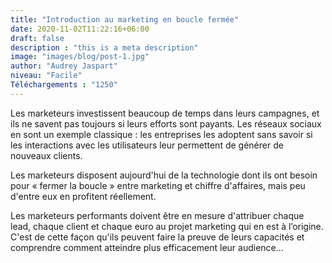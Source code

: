 ```yaml
---
title: "Introduction au marketing en boucle fermée"
date: 2020-11-02T11:22:16+06:00
draft: false
description : "this is a meta description"
image: "images/blog/post-1.jpg"
author: "Audrey Jaspart"
niveau: "Facile"
Téléchargements : "1250"
---
```


Les marketeurs investissent beaucoup de temps dans leurs campagnes, et ils ne savent pas toujours si leurs efforts sont payants. Les réseaux sociaux en sont un exemple classique : les entreprises les adoptent sans savoir si les interactions avec les utilisateurs leur permettent de générer de nouveaux clients.

Les marketeurs disposent aujourd'hui de la technologie dont ils ont besoin pour « fermer la boucle » entre marketing et chiffre d'affaires, mais peu d'entre eux en profitent réellement. 

Les marketeurs performants doivent être en mesure d'attribuer chaque lead, chaque client et chaque euro au projet marketing qui en est à l’origine. C'est de cette façon qu'ils peuvent faire la preuve de leurs capacités et comprendre comment atteindre plus efficacement leur audience...